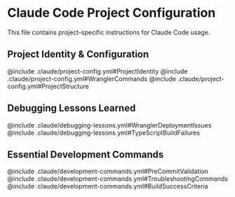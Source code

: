 # Claude Code Project Configuration

This file contains project-specific instructions for Claude Code usage.

## Project Identity & Configuration
@include .claude/project-config.yml#ProjectIdentity
@include .claude/project-config.yml#WranglerCommands
@include .claude/project-config.yml#ProjectStructure

## Debugging Lessons Learned
@include .claude/debugging-lessons.yml#WranglerDeploymentIssues
@include .claude/debugging-lessons.yml#TypeScriptBuildFailures

## Essential Development Commands
@include .claude/development-commands.yml#PreCommitValidation
@include .claude/development-commands.yml#TroubleshootingCommands
@include .claude/development-commands.yml#BuildSuccessCriteria
